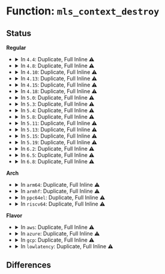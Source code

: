 # Function: <code>mls_context_destroy</code>

## Status
<b>Regular</b>
<ul>
<li>
<details>
<summary>In <code>4.4</code>: Duplicate, Full Inline ⚠️</summary>

**Collision:** Static Duplication

**Inline:** Full

**Transformation:** False

**Instances:**

```
In security/selinux/ss/sidtab.c (ffffffff8134ef7e)
Location: security/selinux/ss/context.h:105
Inline: True
Inline callers:
  - security/selinux/ss/sidtab.c:sidtab_destroy
```
```
In security/selinux/ss/policydb.c (ffffffff81351cda)
Location: security/selinux/ss/context.h:105
Inline: True
Inline callers:
  - security/selinux/ss/policydb.c:ocontext_destroy
  - security/selinux/ss/policydb.c:ocontext_destroy
```
```
In security/selinux/ss/services.c (ffffffff81355a12)
Location: security/selinux/ss/context.h:105
Inline: True
Inline callers:
  - security/selinux/ss/services.c:string_to_context_struct
  - security/selinux/ss/services.c:security_sid_mls_copy
  - security/selinux/ss/services.c:selinux_audit_rule_init
```
</details>
</li>
<li>
<details>
<summary>In <code>4.8</code>: Duplicate, Full Inline ⚠️</summary>

**Collision:** Static Duplication

**Inline:** Full

**Transformation:** False

**Instances:**

```
In security/selinux/ss/sidtab.c (ffffffff81384f9e)
Location: security/selinux/ss/context.h:105
Inline: True
Inline callers:
  - security/selinux/ss/sidtab.c:sidtab_destroy
```
```
In security/selinux/ss/policydb.c (ffffffff81387cda)
Location: security/selinux/ss/context.h:105
Inline: True
Inline callers:
  - security/selinux/ss/policydb.c:ocontext_destroy
  - security/selinux/ss/policydb.c:ocontext_destroy
```
```
In security/selinux/ss/services.c (ffffffff813902c4)
Location: security/selinux/ss/context.h:105
Inline: True
Inline callers:
  - security/selinux/ss/services.c:selinux_audit_rule_init
  - security/selinux/ss/services.c:security_sid_mls_copy
  - security/selinux/ss/services.c:string_to_context_struct
```
</details>
</li>
<li>
<details>
<summary>In <code>4.10</code>: Duplicate, Full Inline ⚠️</summary>

**Collision:** Static Duplication

**Inline:** Full

**Transformation:** False

**Instances:**

```
In security/selinux/ss/sidtab.c (ffffffff8139ba2e)
Location: security/selinux/ss/context.h:105
Inline: True
Inline callers:
  - security/selinux/ss/sidtab.c:sidtab_destroy
```
```
In security/selinux/ss/policydb.c (ffffffff8139e78a)
Location: security/selinux/ss/context.h:105
Inline: True
Inline callers:
  - security/selinux/ss/policydb.c:ocontext_destroy
  - security/selinux/ss/policydb.c:ocontext_destroy
```
```
In security/selinux/ss/services.c (ffffffff813a6ee4)
Location: security/selinux/ss/context.h:105
Inline: True
Inline callers:
  - security/selinux/ss/services.c:selinux_audit_rule_init
  - security/selinux/ss/services.c:security_sid_mls_copy
  - security/selinux/ss/services.c:string_to_context_struct
```
</details>
</li>
<li>
<details>
<summary>In <code>4.13</code>: Duplicate, Full Inline ⚠️</summary>

**Collision:** Static Duplication

**Inline:** Full

**Transformation:** False

**Instances:**

```
In security/selinux/ss/sidtab.c (ffffffff813b217e)
Location: security/selinux/ss/context.h:105
Inline: True
Inline callers:
  - security/selinux/ss/sidtab.c:sidtab_destroy
```
```
In security/selinux/ss/policydb.c (ffffffff813b4072)
Location: security/selinux/ss/context.h:105
Inline: True
```
```
In security/selinux/ss/services.c (ffffffff813bd8f7)
Location: security/selinux/ss/context.h:105
Inline: True
Inline callers:
  - security/selinux/ss/services.c:selinux_audit_rule_init
  - security/selinux/ss/services.c:security_sid_mls_copy
  - security/selinux/ss/services.c:string_to_context_struct
```
</details>
</li>
<li>
<details>
<summary>In <code>4.15</code>: Duplicate, Full Inline ⚠️</summary>

**Collision:** Static Duplication

**Inline:** Full

**Transformation:** False

**Instances:**

```
In security/selinux/ss/sidtab.c (ffffffff813d82be)
Location: security/selinux/ss/context.h:106
Inline: True
Inline callers:
  - security/selinux/ss/sidtab.c:sidtab_destroy
```
```
In security/selinux/ss/policydb.c (ffffffff813da1c2)
Location: security/selinux/ss/context.h:106
Inline: True
```
```
In security/selinux/ss/services.c (ffffffff813e3a6d)
Location: security/selinux/ss/context.h:106
Inline: True
Inline callers:
  - security/selinux/ss/services.c:selinux_audit_rule_init
  - security/selinux/ss/services.c:security_sid_mls_copy
  - security/selinux/ss/services.c:security_context_to_sid_core
  - security/selinux/ss/services.c:string_to_context_struct
```
</details>
</li>
<li>
<details>
<summary>In <code>4.18</code>: Duplicate, Full Inline ⚠️</summary>

**Collision:** Static Duplication

**Inline:** Full

**Transformation:** False

**Instances:**

```
In security/selinux/ss/sidtab.c (ffffffff814088f1)
Location: security/selinux/ss/context.h:106
Inline: True
Inline callers:
  - security/selinux/ss/sidtab.c:sidtab_destroy
```
```
In security/selinux/ss/policydb.c (ffffffff8140a5f7)
Location: security/selinux/ss/context.h:106
Inline: True
```
```
In security/selinux/ss/services.c (ffffffff8141424c)
Location: security/selinux/ss/context.h:106
Inline: True
Inline callers:
  - security/selinux/ss/services.c:selinux_audit_rule_init
  - security/selinux/ss/services.c:security_sid_mls_copy
  - security/selinux/ss/services.c:string_to_context_struct
```
</details>
</li>
<li>
<details>
<summary>In <code>5.0</code>: Duplicate, Full Inline ⚠️</summary>

**Collision:** Static Duplication

**Inline:** Full

**Transformation:** False

**Instances:**

```
In security/selinux/ss/sidtab.c (ffffffff81424c93)
Location: security/selinux/ss/context.h:106
Inline: True
Inline callers:
  - security/selinux/ss/sidtab.c:sidtab_destroy
  - security/selinux/ss/sidtab.c:sidtab_destroy_tree
  - security/selinux/ss/sidtab.c:sidtab_context_to_sid
  - security/selinux/ss/sidtab.c:sidtab_context_to_sid
```
```
In security/selinux/ss/policydb.c (ffffffff81426a27)
Location: security/selinux/ss/context.h:106
Inline: True
```
```
In security/selinux/ss/services.c (ffffffff814307ac)
Location: security/selinux/ss/context.h:106
Inline: True
Inline callers:
  - security/selinux/ss/services.c:selinux_audit_rule_init
  - security/selinux/ss/services.c:security_sid_mls_copy
  - security/selinux/ss/services.c:convert_context
  - security/selinux/ss/services.c:string_to_context_struct
```
</details>
</li>
<li>
<details>
<summary>In <code>5.3</code>: Duplicate, Full Inline ⚠️</summary>

**Collision:** Static Duplication

**Inline:** Full

**Transformation:** False

**Instances:**

```
In security/selinux/ss/sidtab.c (ffffffff81452883)
Location: security/selinux/ss/context.h:106
Inline: True
Inline callers:
  - security/selinux/ss/sidtab.c:sidtab_destroy
  - security/selinux/ss/sidtab.c:sidtab_destroy_tree
  - security/selinux/ss/sidtab.c:sidtab_context_to_sid
  - security/selinux/ss/sidtab.c:sidtab_context_to_sid
```
```
In security/selinux/ss/policydb.c (ffffffff814541af)
Location: security/selinux/ss/context.h:106
Inline: True
```
```
In security/selinux/ss/services.c (ffffffff8145e146)
Location: security/selinux/ss/context.h:106
Inline: True
Inline callers:
  - security/selinux/ss/services.c:selinux_audit_rule_init
  - security/selinux/ss/services.c:security_sid_mls_copy
  - security/selinux/ss/services.c:convert_context
  - security/selinux/ss/services.c:string_to_context_struct
```
</details>
</li>
<li>
<details>
<summary>In <code>5.4</code>: Duplicate, Full Inline ⚠️</summary>

**Collision:** Static Duplication

**Inline:** Full

**Transformation:** False

**Instances:**

```
In security/selinux/ss/sidtab.c (ffffffff8146c623)
Location: security/selinux/ss/context.h:106
Inline: True
Inline callers:
  - security/selinux/ss/sidtab.c:sidtab_destroy
  - security/selinux/ss/sidtab.c:sidtab_destroy_tree
  - security/selinux/ss/sidtab.c:sidtab_context_to_sid
  - security/selinux/ss/sidtab.c:sidtab_context_to_sid
```
```
In security/selinux/ss/policydb.c (ffffffff8146df4f)
Location: security/selinux/ss/context.h:106
Inline: True
```
```
In security/selinux/ss/services.c (ffffffff81477ef6)
Location: security/selinux/ss/context.h:106
Inline: True
Inline callers:
  - security/selinux/ss/services.c:selinux_audit_rule_init
  - security/selinux/ss/services.c:security_sid_mls_copy
  - security/selinux/ss/services.c:convert_context
  - security/selinux/ss/services.c:string_to_context_struct
```
</details>
</li>
<li>
<details>
<summary>In <code>5.8</code>: Duplicate, Full Inline ⚠️</summary>

**Collision:** Static Duplication

**Inline:** Full

**Transformation:** False

**Instances:**

```
In security/selinux/ss/sidtab.c (ffffffff814c0ca8)
Location: security/selinux/ss/context.h:138
Inline: True
Inline callers:
  - security/selinux/ss/sidtab.c:sidtab_destroy
  - security/selinux/ss/sidtab.c:sidtab_destroy_tree
  - security/selinux/ss/sidtab.c:sidtab_context_to_sid
  - security/selinux/ss/sidtab.c:sidtab_context_to_sid
```
```
In security/selinux/ss/policydb.c (ffffffff814c5984)
Location: security/selinux/ss/context.h:138
Inline: True
Inline callers:
  - security/selinux/ss/policydb.c:policydb_destroy
  - security/selinux/ss/policydb.c:policydb_destroy
```
```
In security/selinux/ss/services.c (ffffffff814cd378)
Location: security/selinux/ss/context.h:138
Inline: True
Inline callers:
  - security/selinux/ss/services.c:selinux_audit_rule_init
  - security/selinux/ss/services.c:security_sid_mls_copy
  - security/selinux/ss/services.c:security_context_to_sid_core
  - security/selinux/ss/services.c:string_to_context_struct
```
</details>
</li>
<li>
<details>
<summary>In <code>5.11</code>: Duplicate, Full Inline ⚠️</summary>

**Collision:** Static Duplication

**Inline:** Full

**Transformation:** False

**Instances:**

```
In security/selinux/ss/sidtab.c (ffffffff814de768)
Location: security/selinux/ss/context.h:138
Inline: True
Inline callers:
  - security/selinux/ss/sidtab.c:sidtab_destroy
  - security/selinux/ss/sidtab.c:sidtab_destroy_tree
  - security/selinux/ss/sidtab.c:sidtab_context_to_sid
  - security/selinux/ss/sidtab.c:sidtab_context_to_sid
```
```
In security/selinux/ss/policydb.c (ffffffff814e39d4)
Location: security/selinux/ss/context.h:138
Inline: True
Inline callers:
  - security/selinux/ss/policydb.c:policydb_destroy
  - security/selinux/ss/policydb.c:policydb_destroy
```
```
In security/selinux/ss/services.c (ffffffff814eaae2)
Location: security/selinux/ss/context.h:138
Inline: True
Inline callers:
  - security/selinux/ss/services.c:selinux_audit_rule_init
  - security/selinux/ss/services.c:security_sid_mls_copy
  - security/selinux/ss/services.c:security_context_to_sid_core
  - security/selinux/ss/services.c:string_to_context_struct
```
</details>
</li>
<li>
<details>
<summary>In <code>5.13</code>: Duplicate, Full Inline ⚠️</summary>

**Collision:** Static Duplication

**Inline:** Full

**Transformation:** False

**Instances:**

```
In security/selinux/ss/sidtab.c (ffffffff814e513b)
Location: security/selinux/ss/context.h:138
Inline: True
Inline callers:
  - security/selinux/ss/sidtab.c:sidtab_destroy
  - security/selinux/ss/sidtab.c:sidtab_destroy_tree
  - security/selinux/ss/sidtab.c:sidtab_context_to_sid
  - security/selinux/ss/sidtab.c:sidtab_context_to_sid
```
```
In security/selinux/ss/policydb.c (ffffffff814ea394)
Location: security/selinux/ss/context.h:138
Inline: True
Inline callers:
  - security/selinux/ss/policydb.c:policydb_destroy
  - security/selinux/ss/policydb.c:policydb_destroy
```
```
In security/selinux/ss/services.c (ffffffff814f1742)
Location: security/selinux/ss/context.h:138
Inline: True
Inline callers:
  - security/selinux/ss/services.c:selinux_audit_rule_init
  - security/selinux/ss/services.c:security_sid_mls_copy
  - security/selinux/ss/services.c:security_sid_mls_copy
  - security/selinux/ss/services.c:security_context_to_sid_core
  - security/selinux/ss/services.c:security_context_to_sid_core
  - security/selinux/ss/services.c:string_to_context_struct
```
</details>
</li>
<li>
<details>
<summary>In <code>5.15</code>: Duplicate, Full Inline ⚠️</summary>

**Collision:** Static Duplication

**Inline:** Full

**Transformation:** False

**Instances:**

```
In security/selinux/ss/sidtab.c (ffffffff8153e808)
Location: security/selinux/ss/context.h:138
Inline: True
Inline callers:
  - security/selinux/ss/sidtab.c:sidtab_destroy
  - security/selinux/ss/sidtab.c:sidtab_destroy_tree
  - security/selinux/ss/sidtab.c:sidtab_context_to_sid
  - security/selinux/ss/sidtab.c:sidtab_context_to_sid
```
```
In security/selinux/ss/policydb.c (ffffffff81543d45)
Location: security/selinux/ss/context.h:138
Inline: True
Inline callers:
  - security/selinux/ss/policydb.c:policydb_destroy
  - security/selinux/ss/policydb.c:policydb_destroy
```
```
In security/selinux/ss/services.c (ffffffff8154bdd3)
Location: security/selinux/ss/context.h:138
Inline: True
Inline callers:
  - security/selinux/ss/services.c:selinux_audit_rule_init
  - security/selinux/ss/services.c:security_sid_mls_copy
  - security/selinux/ss/services.c:security_sid_mls_copy
  - security/selinux/ss/services.c:security_context_to_sid_core
  - security/selinux/ss/services.c:security_context_to_sid_core
  - security/selinux/ss/services.c:string_to_context_struct
```
</details>
</li>
<li>
<details>
<summary>In <code>5.19</code>: Duplicate, Full Inline ⚠️</summary>

**Collision:** Static Duplication

**Inline:** Full

**Transformation:** False

**Instances:**

```
In security/selinux/ss/sidtab.c (ffffffff815d6202)
Location: security/selinux/ss/context.h:138
Inline: True
Inline callers:
  - security/selinux/ss/sidtab.c:sidtab_destroy
  - security/selinux/ss/sidtab.c:sidtab_destroy_tree
  - security/selinux/ss/sidtab.c:sidtab_context_to_sid
  - security/selinux/ss/sidtab.c:sidtab_context_to_sid
```
```
In security/selinux/ss/policydb.c (ffffffff815dc61e)
Location: security/selinux/ss/context.h:138
Inline: True
Inline callers:
  - security/selinux/ss/policydb.c:policydb_destroy
  - security/selinux/ss/policydb.c:policydb_destroy
```
```
In security/selinux/ss/services.c (ffffffff815e4c0d)
Location: security/selinux/ss/context.h:138
Inline: True
Inline callers:
  - security/selinux/ss/services.c:selinux_audit_rule_init
  - security/selinux/ss/services.c:security_sid_mls_copy
  - security/selinux/ss/services.c:security_sid_mls_copy
  - security/selinux/ss/services.c:security_compute_sid
  - security/selinux/ss/services.c:security_compute_sid
  - security/selinux/ss/services.c:security_context_to_sid_core
  - security/selinux/ss/services.c:security_context_to_sid_core
  - security/selinux/ss/services.c:string_to_context_struct
```
</details>
</li>
<li>
<details>
<summary>In <code>6.2</code>: Duplicate, Full Inline ⚠️</summary>

**Collision:** Static Duplication

**Inline:** Full

**Transformation:** False

**Instances:**

```
In security/selinux/ss/sidtab.c (ffffffff816844d2)
Location: security/selinux/ss/context.h:139
Inline: True
Inline callers:
  - security/selinux/ss/sidtab.c:sidtab_destroy
  - security/selinux/ss/sidtab.c:sidtab_destroy_tree
  - security/selinux/ss/sidtab.c:sidtab_context_to_sid
  - security/selinux/ss/sidtab.c:sidtab_context_to_sid
```
```
In security/selinux/ss/policydb.c (ffffffff8168b791)
Location: security/selinux/ss/context.h:139
Inline: True
Inline callers:
  - security/selinux/ss/policydb.c:context_read_and_validate
  - security/selinux/ss/policydb.c:policydb_destroy
  - security/selinux/ss/policydb.c:policydb_destroy
```
```
In security/selinux/ss/services.c (ffffffff8169402d)
Location: security/selinux/ss/context.h:139
Inline: True
Inline callers:
  - security/selinux/ss/services.c:selinux_audit_rule_init
  - security/selinux/ss/services.c:security_sid_mls_copy
  - security/selinux/ss/services.c:security_sid_mls_copy
  - security/selinux/ss/services.c:services_convert_context
  - security/selinux/ss/services.c:security_compute_sid
  - security/selinux/ss/services.c:security_compute_sid
  - security/selinux/ss/services.c:security_context_to_sid_core
  - security/selinux/ss/services.c:security_context_to_sid_core
  - security/selinux/ss/services.c:string_to_context_struct
```
</details>
</li>
<li>
<details>
<summary>In <code>6.5</code>: Duplicate, Full Inline ⚠️</summary>

**Collision:** Static Duplication

**Inline:** Full

**Transformation:** False

**Instances:**

```
In security/selinux/ss/sidtab.c (ffffffff816bc842)
Location: security/selinux/ss/context.h:139
Inline: True
Inline callers:
  - security/selinux/ss/sidtab.c:sidtab_destroy
  - security/selinux/ss/sidtab.c:sidtab_destroy_tree
  - security/selinux/ss/sidtab.c:sidtab_context_to_sid
  - security/selinux/ss/sidtab.c:sidtab_context_to_sid
```
```
In security/selinux/ss/policydb.c (ffffffff816c3b01)
Location: security/selinux/ss/context.h:139
Inline: True
Inline callers:
  - security/selinux/ss/policydb.c:context_read_and_validate
  - security/selinux/ss/policydb.c:policydb_destroy
  - security/selinux/ss/policydb.c:policydb_destroy
```
```
In security/selinux/ss/services.c (ffffffff816cc57b)
Location: security/selinux/ss/context.h:139
Inline: True
Inline callers:
  - security/selinux/ss/services.c:selinux_audit_rule_init
  - security/selinux/ss/services.c:security_sid_mls_copy
  - security/selinux/ss/services.c:security_sid_mls_copy
  - security/selinux/ss/services.c:services_convert_context
  - security/selinux/ss/services.c:security_compute_sid
  - security/selinux/ss/services.c:security_compute_sid
  - security/selinux/ss/services.c:security_context_to_sid_core
  - security/selinux/ss/services.c:security_context_to_sid_core
  - security/selinux/ss/services.c:string_to_context_struct
```
</details>
</li>
<li>
<details>
<summary>In <code>6.8</code>: Duplicate, Full Inline ⚠️</summary>

**Collision:** Static Duplication

**Inline:** Full

**Transformation:** False

**Instances:**

```
In security/selinux/ss/sidtab.c (ffffffff816f9372)
Location: security/selinux/ss/context.h:139
Inline: True
Inline callers:
  - security/selinux/ss/sidtab.c:sidtab_destroy
  - security/selinux/ss/sidtab.c:sidtab_destroy_tree
  - security/selinux/ss/sidtab.c:sidtab_context_to_sid
  - security/selinux/ss/sidtab.c:sidtab_context_to_sid
```
```
In security/selinux/ss/policydb.c (ffffffff81700601)
Location: security/selinux/ss/context.h:139
Inline: True
Inline callers:
  - security/selinux/ss/policydb.c:context_read_and_validate
  - security/selinux/ss/policydb.c:policydb_destroy
  - security/selinux/ss/policydb.c:policydb_destroy
```
```
In security/selinux/ss/services.c (ffffffff817088ce)
Location: security/selinux/ss/context.h:139
Inline: True
Inline callers:
  - security/selinux/ss/services.c:security_sid_mls_copy
  - security/selinux/ss/services.c:security_sid_mls_copy
  - security/selinux/ss/services.c:services_convert_context
  - security/selinux/ss/services.c:security_compute_sid
  - security/selinux/ss/services.c:security_compute_sid
  - security/selinux/ss/services.c:security_context_to_sid_core
  - security/selinux/ss/services.c:security_context_to_sid_core
  - security/selinux/ss/services.c:string_to_context_struct
```
</details>
</li>
</ul>
<b>Arch</b>
<ul>
<li>
<details>
<summary>In <code>arm64</code>: Duplicate, Full Inline ⚠️</summary>

**Collision:** Static Duplication

**Inline:** Full

**Transformation:** False

**Instances:**

```
In security/selinux/ss/sidtab.c (ffff80001055b4fc)
Location: security/selinux/ss/context.h:106
Inline: True
Inline callers:
  - security/selinux/ss/sidtab.c:sidtab_destroy
  - security/selinux/ss/sidtab.c:sidtab_destroy_tree
  - security/selinux/ss/sidtab.c:sidtab_context_to_sid
```
```
In security/selinux/ss/policydb.c (ffff80001055d408)
Location: security/selinux/ss/context.h:106
Inline: True
```
```
In security/selinux/ss/services.c (ffff800010567ecc)
Location: security/selinux/ss/context.h:106
Inline: True
Inline callers:
  - security/selinux/ss/services.c:selinux_audit_rule_init
  - security/selinux/ss/services.c:security_sid_mls_copy
  - security/selinux/ss/services.c:convert_context
  - security/selinux/ss/services.c:string_to_context_struct
```
</details>
</li>
<li>
<details>
<summary>In <code>armhf</code>: Duplicate, Full Inline ⚠️</summary>

**Collision:** Static Duplication

**Inline:** Full

**Transformation:** False

**Instances:**

```
In security/selinux/ss/sidtab.c (c070fcf0)
Location: security/selinux/ss/context.h:106
Inline: True
Inline callers:
  - security/selinux/ss/sidtab.c:sidtab_destroy
  - security/selinux/ss/sidtab.c:sidtab_destroy_tree
  - security/selinux/ss/sidtab.c:sidtab_context_to_sid
  - security/selinux/ss/sidtab.c:sidtab_context_to_sid
```
```
In security/selinux/ss/policydb.c (c071194c)
Location: security/selinux/ss/context.h:106
Inline: True
```
```
In security/selinux/ss/services.c (c071c278)
Location: security/selinux/ss/context.h:106
Inline: True
Inline callers:
  - security/selinux/ss/services.c:selinux_audit_rule_init
  - security/selinux/ss/services.c:security_sid_mls_copy
  - security/selinux/ss/services.c:convert_context
  - security/selinux/ss/services.c:security_context_to_sid_core
  - security/selinux/ss/services.c:string_to_context_struct
```
</details>
</li>
<li>
<details>
<summary>In <code>ppc64el</code>: Duplicate, Full Inline ⚠️</summary>

**Collision:** Static Duplication

**Inline:** Full

**Transformation:** False

**Instances:**

```
In security/selinux/ss/sidtab.c (c0000000006ba7bc)
Location: security/selinux/ss/context.h:106
Inline: True
Inline callers:
  - security/selinux/ss/sidtab.c:sidtab_destroy
  - security/selinux/ss/sidtab.c:sidtab_destroy_tree
  - security/selinux/ss/sidtab.c:sidtab_context_to_sid
  - security/selinux/ss/sidtab.c:sidtab_context_to_sid
```
```
In security/selinux/ss/policydb.c (c0000000006bd034)
Location: security/selinux/ss/context.h:106
Inline: True
```
```
In security/selinux/ss/services.c (c0000000006cb3f4)
Location: security/selinux/ss/context.h:106
Inline: True
Inline callers:
  - security/selinux/ss/services.c:selinux_audit_rule_init
  - security/selinux/ss/services.c:security_sid_mls_copy
  - security/selinux/ss/services.c:convert_context
  - security/selinux/ss/services.c:string_to_context_struct
```
</details>
</li>
<li>
<details>
<summary>In <code>riscv64</code>: Duplicate, Full Inline ⚠️</summary>

**Collision:** Static Duplication

**Inline:** Full

**Transformation:** False

**Instances:**

```
In security/selinux/ss/sidtab.c (ffffffe0003b220e)
Location: security/selinux/ss/context.h:106
Inline: True
Inline callers:
  - security/selinux/ss/sidtab.c:sidtab_destroy
  - security/selinux/ss/sidtab.c:sidtab_destroy_tree
  - security/selinux/ss/sidtab.c:sidtab_context_to_sid
  - security/selinux/ss/sidtab.c:sidtab_context_to_sid
```
```
In security/selinux/ss/policydb.c (ffffffe0003b3922)
Location: security/selinux/ss/context.h:106
Inline: True
```
```
In security/selinux/ss/services.c (ffffffe0003bd922)
Location: security/selinux/ss/context.h:106
Inline: True
Inline callers:
  - security/selinux/ss/services.c:selinux_audit_rule_init
  - security/selinux/ss/services.c:security_sid_mls_copy
  - security/selinux/ss/services.c:convert_context
  - security/selinux/ss/services.c:string_to_context_struct
```
</details>
</li>
</ul>
<b>Flavor</b>
<ul>
<li>
<details>
<summary>In <code>aws</code>: Duplicate, Full Inline ⚠️</summary>

**Collision:** Static Duplication

**Inline:** Full

**Transformation:** False

**Instances:**

```
In security/selinux/ss/sidtab.c (ffffffff81464c03)
Location: security/selinux/ss/context.h:106
Inline: True
Inline callers:
  - security/selinux/ss/sidtab.c:sidtab_destroy
  - security/selinux/ss/sidtab.c:sidtab_destroy_tree
  - security/selinux/ss/sidtab.c:sidtab_context_to_sid
  - security/selinux/ss/sidtab.c:sidtab_context_to_sid
```
```
In security/selinux/ss/policydb.c (ffffffff8146652f)
Location: security/selinux/ss/context.h:106
Inline: True
```
```
In security/selinux/ss/services.c (ffffffff814704d6)
Location: security/selinux/ss/context.h:106
Inline: True
Inline callers:
  - security/selinux/ss/services.c:selinux_audit_rule_init
  - security/selinux/ss/services.c:security_sid_mls_copy
  - security/selinux/ss/services.c:convert_context
  - security/selinux/ss/services.c:string_to_context_struct
```
</details>
</li>
<li>
<details>
<summary>In <code>azure</code>: Duplicate, Full Inline ⚠️</summary>

**Collision:** Static Duplication

**Inline:** Full

**Transformation:** False

**Instances:**

```
In security/selinux/ss/sidtab.c (ffffffff81455633)
Location: security/selinux/ss/context.h:106
Inline: True
Inline callers:
  - security/selinux/ss/sidtab.c:sidtab_destroy
  - security/selinux/ss/sidtab.c:sidtab_destroy_tree
  - security/selinux/ss/sidtab.c:sidtab_context_to_sid
  - security/selinux/ss/sidtab.c:sidtab_context_to_sid
```
```
In security/selinux/ss/policydb.c (ffffffff81456f5f)
Location: security/selinux/ss/context.h:106
Inline: True
```
```
In security/selinux/ss/services.c (ffffffff81460ef6)
Location: security/selinux/ss/context.h:106
Inline: True
Inline callers:
  - security/selinux/ss/services.c:selinux_audit_rule_init
  - security/selinux/ss/services.c:security_sid_mls_copy
  - security/selinux/ss/services.c:convert_context
  - security/selinux/ss/services.c:string_to_context_struct
```
</details>
</li>
<li>
<details>
<summary>In <code>gcp</code>: Duplicate, Full Inline ⚠️</summary>

**Collision:** Static Duplication

**Inline:** Full

**Transformation:** False

**Instances:**

```
In security/selinux/ss/sidtab.c (ffffffff81460ca3)
Location: security/selinux/ss/context.h:106
Inline: True
Inline callers:
  - security/selinux/ss/sidtab.c:sidtab_destroy
  - security/selinux/ss/sidtab.c:sidtab_destroy_tree
  - security/selinux/ss/sidtab.c:sidtab_context_to_sid
  - security/selinux/ss/sidtab.c:sidtab_context_to_sid
```
```
In security/selinux/ss/policydb.c (ffffffff814625cf)
Location: security/selinux/ss/context.h:106
Inline: True
```
```
In security/selinux/ss/services.c (ffffffff8146c576)
Location: security/selinux/ss/context.h:106
Inline: True
Inline callers:
  - security/selinux/ss/services.c:selinux_audit_rule_init
  - security/selinux/ss/services.c:security_sid_mls_copy
  - security/selinux/ss/services.c:convert_context
  - security/selinux/ss/services.c:string_to_context_struct
```
</details>
</li>
<li>
<details>
<summary>In <code>lowlatency</code>: Duplicate, Full Inline ⚠️</summary>

**Collision:** Static Duplication

**Inline:** Full

**Transformation:** False

**Instances:**

```
In security/selinux/ss/sidtab.c (ffffffff814784a3)
Location: security/selinux/ss/context.h:106
Inline: True
Inline callers:
  - security/selinux/ss/sidtab.c:sidtab_destroy
  - security/selinux/ss/sidtab.c:sidtab_destroy_tree
  - security/selinux/ss/sidtab.c:sidtab_context_to_sid
  - security/selinux/ss/sidtab.c:sidtab_context_to_sid
```
```
In security/selinux/ss/policydb.c (ffffffff81479dcf)
Location: security/selinux/ss/context.h:106
Inline: True
```
```
In security/selinux/ss/services.c (ffffffff81483df8)
Location: security/selinux/ss/context.h:106
Inline: True
Inline callers:
  - security/selinux/ss/services.c:selinux_audit_rule_init
  - security/selinux/ss/services.c:security_sid_mls_copy
  - security/selinux/ss/services.c:convert_context
  - security/selinux/ss/services.c:string_to_context_struct
```
</details>
</li>
</ul>

## Differences
